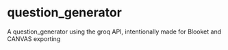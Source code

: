 # question_generator
A question_generator using the groq API, intentionally made for Blooket and CANVAS exporting

